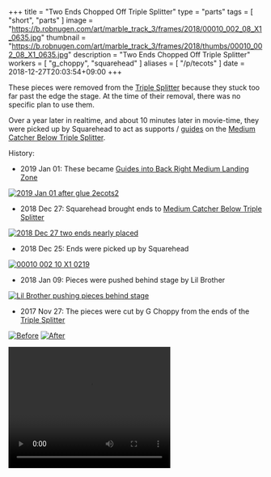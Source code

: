 +++
title = "Two Ends Chopped Off Triple Splitter"
type = "parts"
tags = [ "short", "parts" ]
image = "https://b.robnugen.com/art/marble_track_3/frames/2018/00010_002_08_X1_0635.jpg"
thumbnail = "https://b.robnugen.com/art/marble_track_3/frames/2018/thumbs/00010_002_08_X1_0635.jpg"
description = "Two Ends Chopped Off Triple Splitter"
workers = [
    "g_choppy",
    "squarehead"
]
aliases = [
    "/p/tecots"
]
date = 2018-12-27T20:03:54+09:00
+++

These pieces were removed from the [Triple Splitter](/p/ts) because they stuck
too far past the edge the stage.  At the time of their removal, there
was no specific plan to use them.

Over a year later in realtime, and about 10 minutes later in
movie-time, they were picked up by Squarehead to act as supports /
[guides](/p/gibrmlz) on the [Medium Catcher Below Triple Splitter](/p/mcbts).

History:

* 2019 Jan 01: These became [Guides into Back Right Medium Landing Zone](/p/gibrmlz)

[![2019 Jan 01 after glue 2ecots2](//b.robnugen.com/art/marble_track_3/construction/2019/thumbs/2019_Jan_01_after_glue_2ecots2.jpg)](//b.robnugen.com/art/marble_track_3/construction/2019/2019_Jan_01_after_glue_2ecots2.jpg)

* 2018 Dec 27: Squarehead brought ends to [Medium Catcher Below Triple Splitter](/p/mcbts)

[![2018 Dec 27 two ends nearly placed](//b.robnugen.com/art/marble_track_3/construction/2018/thumbs/2018_Dec_27_two_ends_nearly_placed.jpg)](//b.robnugen.com/art/marble_track_3/construction/2018/2018_Dec_27_two_ends_nearly_placed.jpg)

* 2018 Dec 25: Ends were picked up by Squarehead

[![00010 002 10 X1 0219](//b.robnugen.com/art/marble_track_3/frames/2018/thumbs/00010_002_10_X1_0219.jpg)](//b.robnugen.com/art/marble_track_3/frames/2018/00010_002_10_X1_0219.jpg)

* 2018 Jan 09: Pieces were pushed behind stage by Lil Brother

[![Lil Brother pushing pieces behind stage](//b.robnugen.com/art/marble_track_3/frames/2018/thumbs/00010_002_08_X1_0962.jpg)](//b.robnugen.com/art/marble_track_3/frames/2018/00010_002_08_X1_0962.jpg)

* 2017 Nov 27: The pieces were cut by G Choppy from the ends of the
  [Triple Splitter](/p/ts)

[![Before](//b.robnugen.com/art/marble_track_3/frames/2018/thumbs/00010_002_08_X1_0626.jpg)](//b.robnugen.com/art/marble_track_3/frames/2018/00010_002_08_X1_0626.jpg)
[![After](//b.robnugen.com/art/marble_track_3/frames/2018/thumbs/00010_002_08_X1_0635.jpg)](//b.robnugen.com/art/marble_track_3/frames/2018/00010_002_08_X1_0635.jpg)

<video width="320" height="240" controls loop>
<source src="https://b.robnugen.com/art/marble_track_3/workers/snippets/quick_look_chop_ends_triple_splitter.mp4" type="video/mp4">
</video>
